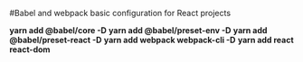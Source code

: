 #Babel and webpack basic configuration for React projects

**yarn add @babel/core -D**
**yarn add @babel/preset-env -D**
**yarn add @babel/preset-react -D**
**yarn add webpack webpack-cli -D**
**yarn add react react-dom**
